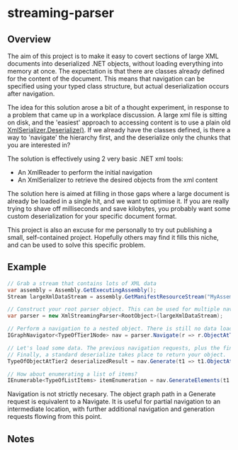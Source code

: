# streaming-parser

## Overview

The aim of this project is to make it easy to covert sections of large XML documents into deserialized .NET objects, without loading everything into memory at once. The expectation is that there are classes already defined for the content of the document. This means that navigation can be specified using your typed class structure, but actual deserialization occurs after navigation.

The idea for this solution arose a bit of a thought experiment, in response to a problem that came up in a workplace discussion. A large xml file is sitting on disk, and the 'easiest' approach to accessing content is to use a plain old [XmlSerializer.Deserialize()](https://msdn.microsoft.com/en-us/library/system.xml.serialization.xmlserializer.deserialize%28v=vs.110%29.aspx). If we already have the classes defined, is there a way to 'navigate' the hierarchy first, and the deserialize only the chunks that you are interested in?

The solution is effectively using 2 very basic .NET xml tools:

* An XmlReader to perform the initial navigation
* An XmlSerializer to retrieve the desired objects from the xml content

The solution here is aimed at filling in those gaps where a large document is already be loaded in a single hit, and we want to optimise it. If you are really trying to shave off milliseconds and save kilobytes, you probably want some custom deserialization for your specific document format.

This project is also an excuse for me personally to try out publishing a small, self-contained project. Hopefully others may find it fills this niche, and can be used to solve this specific problem.

## Example

```cs
// Grab a stream that contains lots of XML data
var assembly = Assembly.GetExecutingAssembly();
Stream largeXmlDataStream = assembly.GetManifestResourceStream("MyAssembly.largeEmbeddedFile.xml");

// Construct your root parser object. This can be used for multiple navigation and generation requests
var parser = new XmlStreamingParser<RootObject>(largeXmlDataStream);

// Perform a navigation to a nested object. There is still no data loaded into memory. In fact, even the navigation of the underlying reader only occurs at Generate time
IGraphNavigator<TypeOfTier1Node> nav = parser.Navigate(r => r.ObjectAtTier1);

// Let's load some data. The previous navigation requests, plus the final path for generation, are used to move the underlying reader.
// Finally, a standard deserialize takes place to return your object.
TypeOfObjectAtTier2 deserializedResult = nav.Generate(t1 => t1.ObjectAtTier2);

// How about enumerating a list of items?
IEnumerable<TypeOfListItems> itemEnumeration = nav.GenerateElements(t1 => ListOfItemsInTier2)

```

Navigation is not strictly necesary. The object graph path in a Generate request is equivalent to a Navigate. It is useful for partial navigation to an intermediate location, with further additional navigation and generation requests flowing from this point.

## Notes


